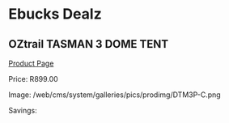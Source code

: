 
# Ebucks Dealz
## OZtrail TASMAN 3 DOME TENT
[Product Page](https://www.ebucks.com/web/shop/productSelected.do?prodId=1055639081&catId=714965764)

Price: R899.00

Image: /web/cms/system/galleries/pics/prodimg/DTM3P-C.png

Savings: 


	